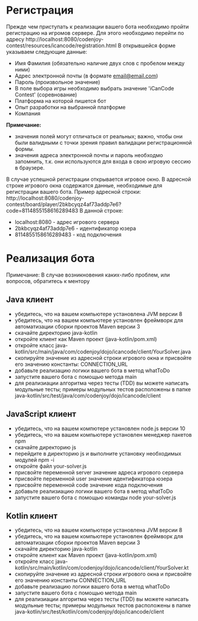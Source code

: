 # Регистрация
Прежде чем приступать к реализации вашего бота необходимо пройти регистрацию на игромов сервере.
Для этого необходимо перейти по адресу http://localhost:8080/codenjoy-contest/resources/icancode/registration.html
В открывшейся форме указываем следующие данные:
* Имя Фамилия (обязательно наличие двух слов с пробелом между ними)
* Адрес электронной почты (в формате email@email.com)
* Пароль (произвольное значение)
* В поле выбора игры необходимо выбрать значение 'iCanCode Contest' (соревнование)
* Платформа на которой пишется бот
* Опыт разработки на выбранной платформе
* Компания

**Примечание:**
* значения полей могут отличаться от реальных; важно, чтобы они были валидными с точки зрения правил валидации регистрационной формы.
* значения адреса электронной почты и пароль необходмо запомнить, т.к. они используются для входа в свою игровую сессию в браузере.

В случае успешной регистрации открывается игровое окно.
В адресной строке игрового окна содержатся данные, необходимые для регистрации вашего бота.
Пример адресной строки: http://localhost:8080/codenjoy-contest/board/player/2bkbcyqz4af73addp7e6?code=8114855158616289483
В данной строке:
* localhost:8080 - адрес игрового сервера
* 2bkbcyqz4af73addp7e6 - идентификатор юзера
* 8114855158616289483 - код подключения

# Реализация бота
Примечание: В случае возникновения каких-либо проблем, или вопросов, обратитесь к ментору

## Java клиент
* убедитесь, что на вашем компьютере установлена JVM версии 8
* убедитесь, что на вашем компьютере установлен фреймворк для автоматизации сборки проектов Maven версии 3
* скачайте директорию java-kotlin
* откройте клиент как Maven проект (java-kotlin/pom.xml)
* откройте класс java-kotlin/src/main/java/com/codenjoy/dojo/icancode/client/YourSolver.java
* скопируйте значение из адресной строки игрового окна и присвойте его значению константы: CONNECTION_URL
* добавьте реализацию логики вашего бота в метод whatToDo
* запустите вашего бота с помощью метода main
* для реализиации алгоритма через тесты (TDD) вы можете написать модульные тесты; примеры модульных тестов расположены в папке java-kotlin/src/test/java/com/codenjoy/dojo/icancode/client

## JavaScript клиент
* убедитесь, что на вашем компютере установлен node.js версии 10
* убедитесь, что на вашем компьютере установлен менеджер пакетов npm
* скачайте директорию js
* перейдите в директорию js и выполните установку необходимых модулей npm -i
* откройте файл your-solver.js
* присвойте переменной server значение адреса игрового сервера
* присвойте переменной user значение идентификатора юзера
* присвойте переменной code значение кода подключения
* добавьте реализиацию логики вашего бота в метод whatToDo
* запустите вашего бота с помощью команды node your-solver.js

## Kotlin клиент
* убедитесь, что на вашем компьютере установлена JVM версии 8
* убедитесь, что на вашем компьютере установлен фреймворк для автоматизации сборки проектов Maven версии 3
* скачайте директорию java-kotlin
* откройте клиент как Maven проект (java-kotlin/pom.xml)
* откройте класс java-kotlin/src/main/kotlin/com/codenjoy/dojo/icancode/client/YourSolver.kt
* скопируйте значение из адресной строки игрового окна и присвойте его значению константы CONNECTION_URL
* добавьте реализацию логики вашего бота в метод whatToDo
* запустите вашего бота с помощью метода main
* для реализиации алгоритма через тесты (TDD) вы можете написать модульные тесты; примеры модульных тестов расположены в папке java-kotlin/src/test/kotlin/com/codenjoy/dojo/icancode/client